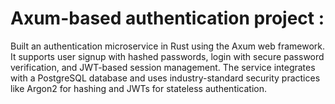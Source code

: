 # Axum-based authentication project :

Built an authentication microservice in Rust using the Axum web framework. It supports user signup with hashed passwords, login with secure password verification, and JWT-based session management. The service integrates with a PostgreSQL database and uses industry-standard security practices like Argon2 for hashing and JWTs for stateless authentication.

